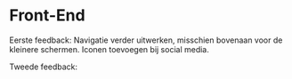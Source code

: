 # Front-End
Eerste feedback:
Navigatie verder uitwerken, misschien bovenaan voor de kleinere schermen.
Iconen toevoegen bij social media.

Tweede feedback:

